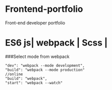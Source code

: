 # Frontend-portfolio
Front-end developer portfolio
# ES6 js| webpack | Scss |

###Select mode from webpack
````
"dev": "webpack --mode development",
"build": "webpack --mode production"
//online
"build": "webpack",
"start": "webpack --watch"
````